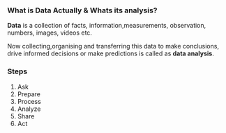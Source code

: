 ### What is Data Actually & Whats its analysis?

**Data** is a collection of facts, information,measurements, observation, numbers, images, videos etc.

Now collecting,organising and transferring this data to make conclusions, drive informed decisions or make predictions is called as **data analysis**.

### Steps

1. Ask
2. Prepare
3. Process
4. Analyze
5. Share
6. Act
